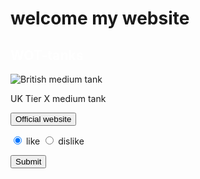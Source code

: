 <html>
<head>
<meta charset="utf-8">
  <title style = "color:red">welcome my website</title>
  </head>
<body>
<style>
  .white-text {
    color: white;
  }
 
  .yellow-text {
    color: yellow;
  }
  
  .red-text {
    color: red;
  }
  
    h2 {
  font-size: 40px;
}
    
  .thin-red-border { 
    border-color：white; 
    border-width：2px; 
    border-style：solid; 
  } 
  
  body {
    background-color: black;
  }
  

</style>

<h1 class="red-text">welcome my website</h1>

<h2 class="white-text"> WOT-tanks</h2>
<img src="https://static-ptl-us.gcdn.co/dcont/fb/image/ontrack_header_684x280.png" alt="British medium tank ">
 
<p class="yellow-text">UK Tier X medium tank</p>
 
<a href="https://worldoftanks.asia/zh-tw/"> <button type="submite" >Official website</button></a>

<form action="/submit-cat-photo">

  <label><input type="radio" name="like-dislike" checked> like</label>
  <label><input type="radio" name="like-dislike"> dislike</label>
  
  <a href="https://fthmb.tqn.com/LhHWsTiDL7S0Ik2eh72h4ljg5gw=/3865x2576/filters:fill(auto,1)/thank-you-185078737-58adfa013df78c345b0837e7.jpg"> <button type="submite" >Submit</button></a>
  
  </form>
</body>
</html>
